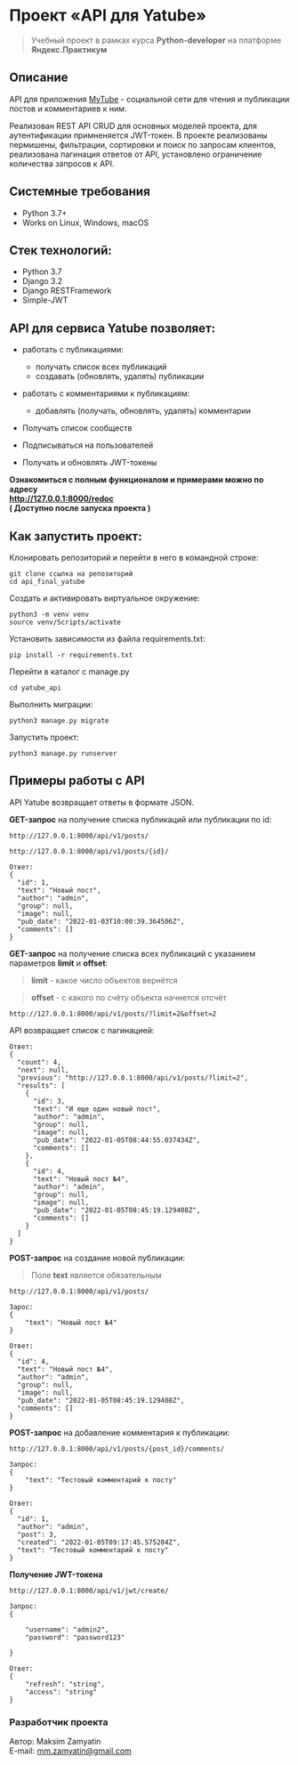 # Проект «API для Yatube»

>Учебный проект в рамках курса __Python-developer__ на платформе __Яндекс.Практикум__

## Описание
API для приложения [MyTube](https://github.com/Seniacat/MyTube) - социальной сети для чтения и публикации постов и комментариев к ним.

Реализован REST API CRUD для основных моделей проекта, для аутентификации примненяется JWT-токен. В проекте реализованы пермишены, фильтрации, сортировки и поиск по запросам клиентов, реализована пагинация ответов от API, установлено ограничение количества запросов к API.

## Системные требования
- Python 3.7+
- Works on Linux, Windows, macOS

## Стек технологий:
- Python 3.7
- Django 3.2
- Django RESTFramework
- Simple-JWT

## API для сервиса __Yatube__ позволяет:
* работать с публикациями:
  * получать список всех публикаций
  * создавать (обновлять, удалять) публикации

* работать с комментариями к публикациям:
  * добавлять (получать, обновлять, удалять) комментарии

* Получать список сообществ
* Подписываться на пользователей
* Получать и обновлять JWT-токены

__Ознакомиться с полным функционалом и примерами можно по адресу__   
__http://127.0.0.1:8000/redoc__  
__( Доступно после запуска проекта )__

## Как запустить проект:

Клонировать репозиторий и перейти в него в командной строке:
```
git clone ссылка на репозиторий
cd api_final_yatube
```

Cоздать и активировать виртуальное окружение:
```
python3 -m venv venv
source venv/Scripts/activate
```

Установить зависимости из файла requirements.txt:
```
pip install -r requirements.txt
```

Перейти в каталог с manage.py
```
cd yatube_api
```

Выполнить миграции:
```
python3 manage.py migrate
```

Запустить проект:
```
python3 manage.py runserver
```

## Примеры работы с API
API Yatube возвращает ответы в формате JSON.

__GET-запрос__ на получение списка публикаций или публикации по id:

```
http://127.0.0.1:8000/api/v1/posts/  

http://127.0.0.1:8000/api/v1/posts/{id}/
```

```
Ответ:
{
  "id": 1,
  "text": "Новый пост",
  "author": "admin",
  "group": null,
  "image": null,
  "pub_date": "2022-01-03T10:00:39.364506Z",
  "comments": []
}
```
__GET-запрос__ на получение списка всех публикаций с указанием параметров __limit__ и __offset__:

 > __limit__ - какое число объектов вернётся

 > __offset__ - с какого по счёту объекта начнется отсчёт

```
http://127.0.0.1:8000/api/v1/posts/?limit=2&offset=2
```

API возвращает список с пагинацией:

```
Ответ:
{
  "count": 4,
  "next": null,
  "previous": "http://127.0.0.1:8000/api/v1/posts/?limit=2",
  "results": [
    {
      "id": 3,
      "text": "И еще один новый пост",
      "author": "admin",
      "group": null,
      "image": null,
      "pub_date": "2022-01-05T08:44:55.037434Z",
      "comments": []
    },
    {
      "id": 4,
      "text": "Новый пост №4",
      "author": "admin",
      "group": null,
      "image": null,
      "pub_date": "2022-01-05T08:45:19.129408Z",
      "comments": []
    }
  ]
}
```
__POST-запрос__ на создание новой публикации:

> Поле __text__ является обязательным

`http://127.0.0.1:8000/api/v1/posts/`

```
Зарос:
{
    "text": "Новый пост №4"
}
```

```
Ответ:
{
  "id": 4,
  "text": "Новый пост №4",
  "author": "admin",
  "group": null,
  "image": null,
  "pub_date": "2022-01-05T08:45:19.129408Z",
  "comments": []
}
```

__POST-запрос__ на добавление комментария к публикации:

`http://127.0.0.1:8000/api/v1/posts/{post_id}/comments/`

```
Запрос:
{
    "text": "Тестовый комментарий к посту"
} 
```

```
Ответ:
{
  "id": 1,
  "author": "admin",
  "post": 3,
  "created": "2022-01-05T09:17:45.575284Z",
  "text": "Тестовый комментарий к посту"
}
```

__Получение JWT-токена__

`http://127.0.0.1:8000/api/v1/jwt/create/`

```
Запрос:
{

    "username": "admin2",
    "password": "password123"

}
```

```
Ответ:
{
    "refresh": "string",
    "access": "string"
}
```

### Разработчик проекта

Автор: Maksim Zamyatin  
E-mail: [mm.zamyatin@gmail.com](mailto:mm.zamyatin@gmail.com)
